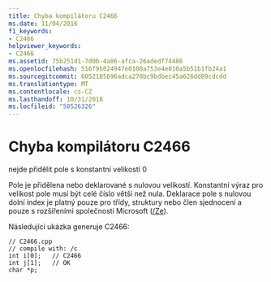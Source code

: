```yaml
---
title: Chyba kompilátoru C2466
ms.date: 11/04/2016
f1_keywords:
- C2466
helpviewer_keywords:
- C2466
ms.assetid: 75b251d1-7d0b-4a86-afca-26adedf74486
ms.openlocfilehash: 516f9b024947e0100a753e4e010a5b51b1fb24a1
ms.sourcegitcommit: 6052185696adca270bc9bdbec45a626dd89cdcdd
ms.translationtype: MT
ms.contentlocale: cs-CZ
ms.lasthandoff: 10/31/2018
ms.locfileid: "50526326"
---
```

# <a name="compiler-error-c2466"></a>Chyba kompilátoru C2466

nejde přidělit pole s konstantní velikostí 0

Pole je přidělena nebo deklarované s nulovou velikostí. Konstantní výraz pro velikost pole musí být celé číslo větší než nula. Deklarace pole s nulovou dolní index je platný pouze pro třídy, struktury nebo člen sjednocení a pouze s rozšířeními společnosti Microsoft ([/Ze](../../build/reference/za-ze-disable-language-extensions.md)).

Následující ukázka generuje C2466:

```
// C2466.cpp
// compile with: /c
int i[0];   // C2466
int j[1];   // OK
char *p;
```